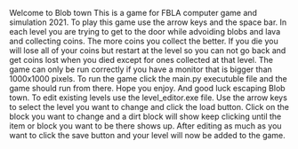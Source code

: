 Welcome to Blob town
This is a game for FBLA computer game and simulation 2021.
To play this game use the arrow keys and the space bar.
In each level you are trying to get to the door while advoiding blobs and lava and collecting coins.
The more coins you collect the better.
If you die you will lose all of your coins but restart at the level so you can not go back and get coins lost when you died except for ones collected at that level.
The game can only be run correctly if you have a monitor that is bigger than 1000x1000 pixels.
To run the game click the main.py executuble file and the game should run from there.
Hope you enjoy.
And good luck escaping Blob town.
To edit existing levels use the level_editor.exe file.
Use the arrow keys to select the level you want to change and click the load button.
Click on the block you want to change and a dirt block will show keep clicking until the item or block you want to be there shows up.
After editing as much as you want to click the save button and your level will now be added to the game.
